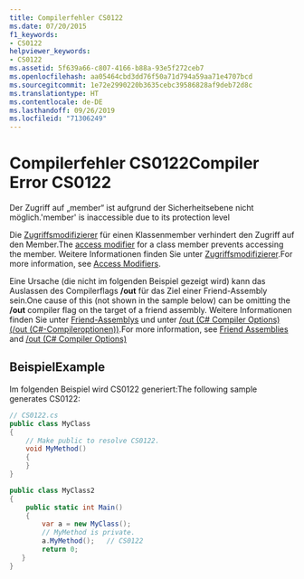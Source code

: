 ```yaml
---
title: Compilerfehler CS0122
ms.date: 07/20/2015
f1_keywords:
- CS0122
helpviewer_keywords:
- CS0122
ms.assetid: 5f639a66-c807-4166-b88a-93e5f272ceb7
ms.openlocfilehash: aa05464cbd3dd76f50a71d794a59aa71e4707bcd
ms.sourcegitcommit: 1e72e2990220b3635cebc39586828af9deb72d8c
ms.translationtype: HT
ms.contentlocale: de-DE
ms.lasthandoff: 09/26/2019
ms.locfileid: "71306249"
---
```

# <a name="compiler-error-cs0122"></a><span data-ttu-id="71c45-102">Compilerfehler CS0122</span><span class="sxs-lookup"><span data-stu-id="71c45-102">Compiler Error CS0122</span></span>

<span data-ttu-id="71c45-103">Der Zugriff auf „member“ ist aufgrund der Sicherheitsebene nicht möglich.</span><span class="sxs-lookup"><span data-stu-id="71c45-103">'member' is inaccessible due to its protection level</span></span>

 <span data-ttu-id="71c45-104">Die [Zugriffsmodifizierer](../keywords/modifiers.md) für einen Klassenmember verhindert den Zugriff auf den Member.</span><span class="sxs-lookup"><span data-stu-id="71c45-104">The [access modifier](../keywords/modifiers.md) for a class member prevents accessing the member.</span></span> <span data-ttu-id="71c45-105">Weitere Informationen finden Sie unter [Zugriffsmodifizierer](../../programming-guide/classes-and-structs/access-modifiers.md).</span><span class="sxs-lookup"><span data-stu-id="71c45-105">For more information, see [Access Modifiers](../../programming-guide/classes-and-structs/access-modifiers.md).</span></span>

 <span data-ttu-id="71c45-106">Eine Ursache (die nicht im folgenden Beispiel gezeigt wird) kann das Auslassen des Compilerflags **/out** für das Ziel einer Friend-Assembly sein.</span><span class="sxs-lookup"><span data-stu-id="71c45-106">One cause of this (not shown in the sample below) can be omitting the **/out** compiler flag on the target of a friend assembly.</span></span> <span data-ttu-id="71c45-107">Weitere Informationen finden Sie unter [Friend-Assemblys](../../../standard/assembly/friend.md) und unter [/out (C# Compiler Options) (/out (C#-Compileroptionen))](../compiler-options/out-compiler-option.md).</span><span class="sxs-lookup"><span data-stu-id="71c45-107">For more information, see [Friend Assemblies](../../../standard/assembly/friend.md) and [/out (C# Compiler Options)](../compiler-options/out-compiler-option.md)</span></span>

## <a name="example"></a><span data-ttu-id="71c45-108">Beispiel</span><span class="sxs-lookup"><span data-stu-id="71c45-108">Example</span></span>

 <span data-ttu-id="71c45-109">Im folgenden Beispiel wird CS0122 generiert:</span><span class="sxs-lookup"><span data-stu-id="71c45-109">The following sample generates CS0122:</span></span>

```csharp
// CS0122.cs
public class MyClass
{
    // Make public to resolve CS0122.
    void MyMethod()
    {
    }
}

public class MyClass2
{
    public static int Main()
    {  
        var a = new MyClass();  
        // MyMethod is private.
        a.MyMethod();   // CS0122
        return 0;
   }
}
```
